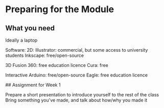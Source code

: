 # Preparing for the Module


## What you need

Ideally a laptop

Software:
2D: 
Illustrator: commercial, but some access to university students
Inkscape: free/open-source

3D
Fusion 360: free education licence
Cura: free

Interactive
Arduino: free/open-source
Eagle: free education licence



## Assignment for Week 1

Prepare a short presentation to introduce yourself to the rest of the class
Bring something you've made, and talk about how/why you made it


